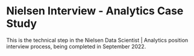 # Nielsen Interview - Analytics Case Study

This is the technical step in the Nielsen Data Scientist | Analytics position interview process, being completed in September 2022.
